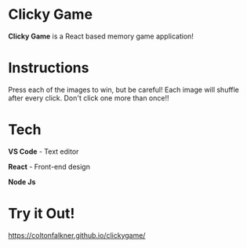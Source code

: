 # Clicky Game
**Clicky Game** is a React based memory game application! 

# Instructions
Press each of the images to win, but be careful! Each image will shuffle after every click. Don't click one more than once!!

# Tech
**VS Code** - Text editor

**React** - Front-end design

**Node Js**

# Try it Out!

https://coltonfalkner.github.io/clickygame/